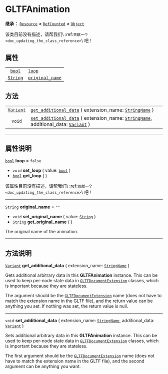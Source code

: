 <!-- ⚠ 请勿编辑本文件 ⚠ -->
<!-- 本文档使用脚本从 WeDot 引擎源码仓库生成。 -->
<!-- 生成脚本：https://github.com/WeDot-Engine/WeDot/tree/4.3/doc/tools/make_md.py； -->
<!-- 原文件：https://github.com/WeDot-Engine/WeDot/tree/4.3/modules/gltf/doc_classes/GLTFAnimation.xml。 -->

<div id="_class_gltfanimation"></div>

# GLTFAnimation

**继承：** [`Resource`](class_resource.md) **<** [`RefCounted`](class_refcounted.md) **<** [`Object`](class_object.md)

该类目前没有描述，请帮我们\ :ref:`贡献一个 <doc_updating_the_class_reference>`\ 吧！

## 属性

|||
|:-:|:--|
| [`bool`](class_bool.md)     | [`loop`](class_gltfanimation.md#class_gltfanimation_property_loop)                   | ``false`` |
| [`String`](class_string.md) | [`original_name`](class_gltfanimation.md#class_gltfanimation_property_original_name) | ``""``    |

## 方法

|||
|:-:|:--|
| [`Variant`](class_variant.md) | [`get_additional_data`](class_gltfanimation.md#class_gltfanimation_method_get_additional_data) ( extension_name: [`StringName`](class_stringname.md) )                                                 |
| `void`                        | [`set_additional_data`](class_gltfanimation.md#class_gltfanimation_method_set_additional_data) ( extension_name: [`StringName`](class_stringname.md), additional_data: [`Variant`](class_variant.md) ) |

<!-- rst-class:: classref-section-separator -->

---

## 属性说明

<div id="_class_gltfanimation_property_loop"></div>

[`bool`](class_bool.md) **loop** = ``false`` <div id="class_gltfanimation_property_loop"></div>

- `void` **set_loop** ( value: [`bool`](class_bool.md) )
- [`bool`](class_bool.md) **get_loop** ( )

该属性目前没有描述，请帮我们\ :ref:`贡献一个 <doc_updating_the_class_reference>`\ 吧！

<!-- rst-class:: classref-item-separator -->

---

<div id="_class_gltfanimation_property_original_name"></div>

[`String`](class_string.md) **original_name** = ``""`` <div id="class_gltfanimation_property_original_name"></div>

- `void` **set_original_name** ( value: [`String`](class_string.md) )
- [`String`](class_string.md) **get_original_name** ( )

The original name of the animation.

<!-- rst-class:: classref-section-separator -->

---

## 方法说明

<div id="_class_gltfanimation_method_get_additional_data"></div>

[`Variant`](class_variant.md) **get_additional_data** ( extension_name: [`StringName`](class_stringname.md) )<div id="class_gltfanimation_method_get_additional_data"></div>

Gets additional arbitrary data in this **GLTFAnimation** instance. This can be used to keep per-node state data in [`GLTFDocumentExtension`](class_gltfdocumentextension.md) classes, which is important because they are stateless.

The argument should be the [`GLTFDocumentExtension`](class_gltfdocumentextension.md) name (does not have to match the extension name in the GLTF file), and the return value can be anything you set. If nothing was set, the return value is null.

<!-- rst-class:: classref-item-separator -->

---

<div id="_class_gltfanimation_method_set_additional_data"></div>

`void` **set_additional_data** ( extension_name: [`StringName`](class_stringname.md), additional_data: [`Variant`](class_variant.md) )<div id="class_gltfanimation_method_set_additional_data"></div>

Sets additional arbitrary data in this **GLTFAnimation** instance. This can be used to keep per-node state data in [`GLTFDocumentExtension`](class_gltfdocumentextension.md) classes, which is important because they are stateless.

The first argument should be the [`GLTFDocumentExtension`](class_gltfdocumentextension.md) name (does not have to match the extension name in the GLTF file), and the second argument can be anything you want.

[^virtual]: 本方法通常需要用户覆盖才能生效。
[^const]: 本方法无副作用，不会修改该实例的任何成员变量。
[^vararg]: 本方法除了能接受在此处描述的参数外，还能够继续接受任意数量的参数。
[^constructor]: 本方法用于构造某个类型。
[^static]: 调用本方法无需实例，可直接使用类名进行调用。
[^operator]: 本方法描述的是使用本类型作为左操作数的有效运算符。
[^bitfield]: 这个值是由下列位标志构成位掩码的整数。
[^void]: 无返回值。
